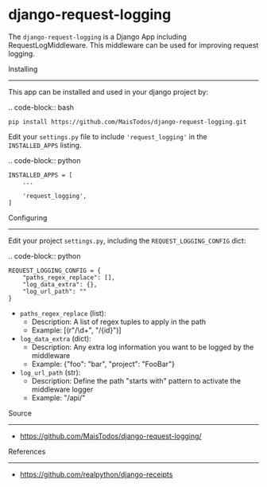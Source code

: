 django-request-logging
======================

The `django-request-logging` is a Django App including RequestLogMiddleware.
This middleware can be used for improving request logging.

Installing

---------------

This app can be installed and used in your django project by:

.. code-block:: bash

    pip install https://github.com/MaisTodos/django-request-logging.git

Edit your `settings.py` file to include `'request_logging'` in the `INSTALLED_APPS`
listing.

.. code-block:: python

    INSTALLED_APPS = [
        ...

        'request_logging',
    ]

Configuring

---------------

Edit your project `settings.py`, including the `REQUEST_LOGGING_CONFIG` dict:

.. code-block:: python

    REQUEST_LOGGING_CONFIG = {
        "paths_regex_replace": [],
        "log_data_extra": {},
        "log_url_path": ""
    }

- `paths_regex_replace` (list):
  - Description: A list of regex tuples to apply in the path
  - Example: [(r"\/\d+", "/{id}")]
- `log_data_extra` (dict):
  - Description: Any extra log information you want to be logged by the middleware
  - Example: {"foo": "bar", "project": "FooBar"}
- `log_url_path` (str):
  - Description: Define the path "starts with" pattern to activate the middleware logger
  - Example: "/api/"

Source

---------------

- <https://github.com/MaisTodos/django-request-logging/>

References

---------------

- <https://github.com/realpython/django-receipts>
